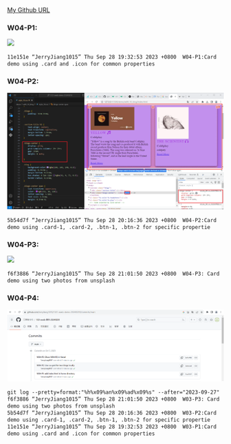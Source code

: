 [My Github URL](https://github.com/JerryJiang1015/1121-sweb-demo-212410210.git)

### W04-P1:

![](W04-p1.png)

```
11e151e “JerryJiang1015” Thu Sep 28 19:32:53 2023 +0800  W04-P1:Card demo using .card and .icon for common properties
```

### W04-P2:

![](W04-p2.png)

```
5b54d7f “JerryJiang1015” Thu Sep 28 20:16:36 2023 +0800  W04-P2:Card demo using .card-1, .card-2, .btn-1, .btn-2 for specific propertie
```

### W04-P3:

![](W04-p3.png)

```
f6f3886 “JerryJiang1015” Thu Sep 28 21:01:50 2023 +0800  W04-P3: Card demo using two photos from unsplash
```

### W04-P4:

![](W04-p4.png)

```
git log --pretty=format:"%h%x09%an%x09%ad%x09%s" --after="2023-09-27"
f6f3886 “JerryJiang1015” Thu Sep 28 21:01:50 2023 +0800  W03-P3: Card demo using two photos from unsplash
5b54d7f “JerryJiang1015” Thu Sep 28 20:16:36 2023 +0800  W03-P2:Card demo using .card-1, .card-2, .btn-1, .btn-2 for specific propertie
11e151e “JerryJiang1015” Thu Sep 28 19:32:53 2023 +0800  W03-P1:Card demo using .card and .icon for common properties
```
